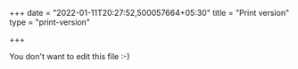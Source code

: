 +++
date = "2022-01-11T20:27:52,500057664+05:30"
title = "Print version"
type = "print-version"

+++

You don't want to edit this file :-)